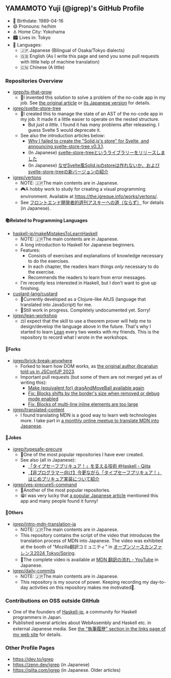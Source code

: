 ## YAMAMOTO Yuji (@igrep)'s GitHub Profile

- 🎂 Birthdate: 1989-04-16
- 😄 Pronouns: he/him
- ⚓️ Home City: Yokohama
- 🏙 Lives in: Tokyo
- 💬 Languages:
  - 🇯🇵 Japanese (Bilingual of Osaka/Tokyo dialects)
  - 🇬🇧 English (As I write this page and send you some pull requests with little help of machine translation)
  - 🇨🇳 Chinese (A little)

### Repositories Overview

- [igrep/ts-that-grow](https://github.com/igrep/ts-that-grow)
    - 🎄I invented this solution to solve a problem of the no-code app in my job. See [the original article](https://dev.to/igrep/flexiblly-extend-nested-structures-trees-that-grow-in-typescript-4347) or [its Japanese version](https://eng-blog.iij.ad.jp/archives/18900) for details.
- [igrep/svelte-store-tree](https://github.com/igrep/svelte-store-tree)
    - 🌲I created this to manage the state of an AST of the no-code app in my job. It made it a little easier to operate on the nested structure.
        - But *just a little*. I found it has many problems after releaseing. I guess Svelte 5 would deprecate it.
    - See also the introduction articles below:
        - [Why I failed to create the "Solid.js's store" for Svelte, and announcing svelte-store-tree v0.3.1](https://dev.to/igrep/why-i-failed-to-create-the-solidjss-store-for-svelte-and-announcing-svelte-store-tree-v031-1am2).
        - (In Japanese) [svelte-store-treeというライブラリーをリリースしました](https://zenn.dev/igrep/articles/2022-09-svelte-store-tree)
        - (In Japanese) [なぜSvelte風Solid.jsのstoreは作れないか、およびsvelte-store-treeの新バージョンの紹介](https://zenn.dev/igrep/articles/2022-10-svelte-store-tree)
- [igrep/vertons](https://github.com/igrep/vertons)
    - NOTE: 🇯🇵The main contents are in Japanese.
    - 🎮A hobby work to study for creating a visual programming environment. Available at <https://the.igreque.info/works/vertons/>.
    - See [フロントエンド開発者的週刊アスキーへの道（ならず）](https://zenn.dev/igrep/articles/2022-06-ascii) for details (in Japanese).

#### 📚Related to Programming Languages

- [haskell-jp/makeMistakesToLearnHaskell](https://github.com/haskell-jp/makeMistakesToLearnHaskell)
    - NOTE: 🇯🇵The main contents are in Japanese.
    - A long introduction to Haskell for Japanese beginners.
    - Features:
        - Consists of exercises and explanations of knowledge necessary to do the exercises.
        - In each chapter, the readers learn things *only* necessary to do the exercise.
        - Recommends the readers to learn from error messages.
    - I'm recently less interested in Haskell, but I don't want to give up finishing.
- [custard-lang/custard](https://github.com/custard-lang/custard)
    - 🍮Currently developed as a Clojure-like AltJS (language that translated into JavaScript) for me.
    - 🚧Still work in progress. Completely undocumented yet. Sorry!
- [igrep/lean-workshop](https://github.com/igrep/lean-workshop)
    - ⚖️I expect that the skill to use a theorem prover will help me to design/develop the language above in the future. That's why I started to learn [Lean](https://lean-lang.org/) every two weeks with my friends. This is the repository to record what I wrote in the workshops.

#### 🍴Forks

- [igrep/brick-break-anywhere](https://github.com/igrep/brick-break-anywhere)
    - Forked to learn how DOM works, as [the original author @canalun told us in JSConfJP 2023](https://docs.google.com/presentation/d/1hjs2J4fScWcs42oJ11F9uv1iuSnb_25TEZxyJo6UlLU/edit#slide=id.g2970b3f929e_0_0).
    - Important pull requests (but some of them are not merged yet as of writing this):
        - [Make (equivalent for) dragAndMoveBall available again](https://github.com/canalun/brick-break-anywhere/pull/15)
        - [Fix: Blocks shifts by the border's size when removed or debug mode enabled](https://github.com/canalun/brick-break-anywhere/pull/17)
        - [Fix: Blocks of multi-line inline elements are too large](https://github.com/canalun/brick-break-anywhere/pull/18)
- [igrep/translated-content](https://github.com/igrep/translated-content)
    - I found translating MDN is a good way to learn web technologies more. I take part in [a monthly online meetup to translate MDN into Japanese](https://mozilla.doorkeeper.jp/).

#### 🤡Jokes

- [igrep/typesafe-precure](https://github.com/igrep/typesafe-precure)
    - 🌟One of the most popular repositories I have ever created.
    - See also (all in Japanese):
        - [「タイプセーフプリキュア！」を支える技術 #Haskell - Qiita](https://qiita.com/igrep/items/5496fa405fae00b5a737)
        - [【非プログラマー向け】今更ながら「タイプセーフプリキュア！」はじめプリキュア実装について紹介](https://zenn.dev/igrep/articles/2022-10-precure)
- [igrep/yes-precure5-command](https://github.com/igrep/yes-precure5-command)
    - 🌟Another of the most popular repositories.
    - 😁I was very lucky that [a popular Japanese article](https://qiita.com/greymd/items/a4ecf8e70f11eb1e5f72) mentioned this app and many people found it funny!

#### 💬Others

- [igrep/intro-mdn-translation-ja](https://github.com/igrep/intro-mdn-translation-ja)
    - NOTE: 🇯🇵The main contents are in Japanese.
    - This repository contains the script of the video that introduces the translation process of MDN into Japanese. The video was exhibited at the booth of "Mozilla翻訳コミュニティ" in [オープンソースカンファレンス2024 Tokyo/Spring](https://event.ospn.jp/osc2024-spring/).
    - 🎥The complete video is available at [MDN 翻訳の流れ - YouTube](https://www.youtube.com/watch?v=KxMmm98emKw) in Japanese.
- [igrep/daily-commits](https://github.com/igrep/daily-commits)
    - NOTE: 🇯🇵The main contents are in Japanese.
    - This repository is my source of power. Keeping recording my day-to-day activities on this repository makes me motivated💪.

### Contributions on OSS outside GitHub

- One of the founders of [Haskell-jp](https://haskell.jp/), a community for Haskell programmers in Japan.
- Published several articles about WebAssembly and Haskell etc. in external Japanese media. See [the "執筆履歴" section in the links page of my web site](https://the.igreque.info/posts/-links#%E5%9F%B7%E7%AD%86%E5%B1%A5%E6%AD%B4) for details.

### Other Profile Pages

- <https://dev.to/igrep>
- <https://zenn.dev/igrep> (in Japanese)
- <https://qiita.com/igrep> (in Japanese. Older articles)
